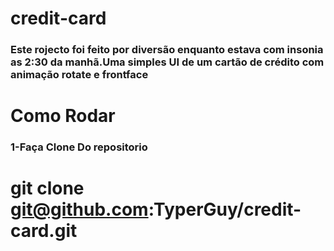# credit-card
### Este rojecto foi feito por diversão enquanto estava com insonia as 2:30 da manhã.Uma simples UI de um cartão de crédito com animação rotate e frontface

# Como Rodar
### 1-Faça Clone Do repositorio
# git clone git@github.com:TyperGuy/credit-card.git
